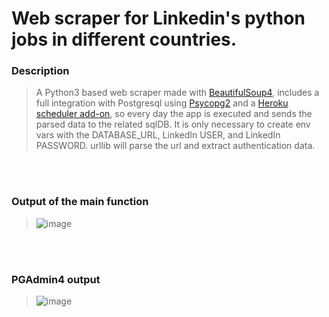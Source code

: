 # Web scraper for Linkedin's python jobs in different countries.

### Description
> A Python3 based web scraper made with [BeautifulSoup4](https://www.crummy.com/software/BeautifulSoup/bs4/doc/), includes a full integration with Postgresql using [Psycopg2](https://www.psycopg.org/) and a [Heroku scheduler add-on](https://devcenter.heroku.com/articles/scheduler#:~:text=Scheduler%20is%20a%20free%20add,is%20expected%20but%20not%20guaranteed.), so every day the app is executed and sends the parsed data to the related sqlDB. It is only necessary to create env vars with the DATABASE_URL, LinkedIn USER, and LinkedIn PASSWORD. urllib will parse the url and extract authentication data.

<br></br>

### Output of the main function
> ![image](https://user-images.githubusercontent.com/84429399/178416417-d43bbd71-f13d-421d-9c10-c540553eff7e.png)

<br></br>
### PGAdmin4 output
> ![image](https://user-images.githubusercontent.com/84429399/176588599-e2f81d84-4c6c-44cf-9038-8dc520b3f99e.png)
